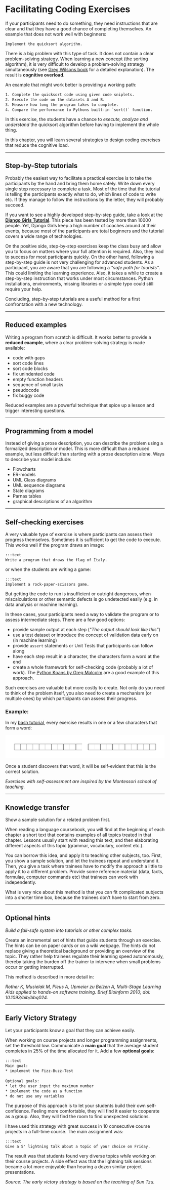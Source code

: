 
# Facilitating Coding Exercises

If your participants need to do something, they need instructions that are clear and that they have a good chance of completing themselves.
An example that does not work well with beginners:

    Implement the quicksort algorithm.

There is a big problem with this type of task.
It does not contain a clear problem-solving strategy.
When learning a new concept (the sorting algorithm), it is very difficult to develop a problem-solving strategy simultaneously (see [Greg Wilsons book](http://teachtogether.tech/en/index.html#s:architecture-load) for a detailed explanation).
The result is **cognitive overload**.

An example that might work better is providing a working path:

    1. Complete the quicksort code using given code sniplets.
    2. Execute the code on the datasets A and B.
    3. Measure how long the program takes to complete.
    4. Compare the performance to Pythons built-in `sort()` function.

In this exercise, the students have a chance to *execute, analyze and understand* the quicksort algorithm before having to implement the whole thing.

In this chapter, you will learn several strategies to design coding exercises that reduce the cognitive load.

----

## Step-by-Step tutorials

Probably the easiest way to facilitate a practical exercise is to take the participants by the hand and bring them home safely. Write down every single step necessary to complete a task. Most of the time that the tutorial is telling the participants exactly what to do, which lines of code to write etc. If they manage to follow the instructions by the letter, they will probably succeed.

If you want to see a highly developed step-by-step guide, take a look at the **[Django Girls Tutorial](https://tutorial.djangogirls.org/en/)**. This piece has been tested by more than 10000 people. Yet, Django Girls keep a high number of coaches around at their events, because most of the participants are total beginners and the tutorial covers a wide range of technologies.

On the positive side, step-by-step exercises keep the class busy and allow you to focus on matters where your full attention is required. Also, they lead to success for most participants quickly.
On the other hand, following a step-by-step guide is not very challenging for advanced students.
As a participant, you are aware that you are following a *"safe path for tourists"*. This could limiting the learning experience. Also, it takes a while to create a step-by-step instruction that works under most circumstances. Python installations, environments, missing libraries or a simple typo could still require your help.

Concluding, step-by-step tutorials are a useful method for a first confrontation with a new technology.

----

## Reduced examples

Writing a program from scratch is difficult. It works better to provide a **reduced example**, where a clear problem-solving strategy is made available:

* code with gaps		
* sort code lines		
* sort code blocks
* fix unindented code
* empty function headers
* sequence of small tasks
* pseudocode
* fix buggy code

Reduced examples are a powerful technique that spice up a lesson and trigger interesting questions.

----

## Programming from a model

Instead of giving a prose description, you can describe the problem using a formalized description or model. This is more difficult than a reduced example, but less difficult than starting with a prose description alone. Ways to describe your model include:

* Flowcharts
* ER-models
* UML Class diagrams
* UML sequence diagrams
* State diagrams
* Parnas tables
* graphical descriptions of an algorithm

----

## Self-checking exercises

A very valuable type of exercise is where participants can assess their progress themselves.
Sometimes it is sufficient to get the code to execute.
This works well if the program draws an image:

    :::text
    Write a program that draws the flag of Italy.

or when the students are writing a game:

    :::text
    Implement a rock-paper-scissors game.

But getting the code to run is insufficient or outright dangerous, when miscalculations or other semantic defects is go undetected easily (e.g. in data analysis or machine learning).

In these cases, your participants need a way to validate the program or to assess intermediate steps.
There are a few good options:

* provide sample output at each step (*"The output should look like this"*)
* use a test dataset or introduce the concept of validation data early on (in machine learning)
* provide `assert` statements or Unit Tests that participants can follow along
* have each step result in a character, the characters form a word at the end
* create a whole framework for self-checking code (probably a lot of work). The [Python Koans by Greg Malcolm](https://github.com/gregmalcolm/python_koans) are a good example of this approach.

Such exercises are valuable but more costly to create. Not only do you need to think of the problem itself, you also need to create a mechanism (or multiple ones) by which participants can assess their progress.

### Example:

In my [bash tutorial](https://github.com/krother/bash_tutorial), every exercise results in one or a few characters that form a word:

![](../images/bash_solution.png)

Once a student discovers that word, it will be self-evident that this is the correct solution.

*Exercises with self-assessment are inspired by the Montessori school of teaching.*

----

## Knowledge transfer

Show a sample solution for a related problem first.

When reading a language coursebook, you will find at the beginning of
each chapter a short text that contains examples of all topics treated
in that chapter. Lessons usually start with reading this text, and then
elaborating different aspects of this topic (grammar, vocabulary,
content etc.).

You can borrow this idea, and apply it to teaching other subjects, too.
First, you show a sample solution, and let the trainees repeat and
understand it. Then, you give a task where trainees have to modify the
approach a little to apply it to a different problem. Provide some
reference material (data, facts, formulae, computer commands etc) that
trainees can work with independently.

What is very nice about this method is that you can fit complicated
subjects into a shorter time box, because the trainees don't have to
start from zero.

----

## Optional hints

*Build a fail-safe system into tutorials or other complex tasks.*

Create an incremental set of hints that guide students through an
exercise. The hints can be on paper cards or on a wiki webpage. The
hints do not replace giving a theoretical background or providing an
overview of the topic. They rather help trainees regulate their learning
speed autonomously, thereby taking the burden off the trainer to
intervene when small problems occur or getting interrupted.

This method is described in more detail in:

*Rother K, Musielak M, Pleus A, Upmeier zu Belzen A, Multi-Stage Learning
Aids applied to hands-on software training. Brief Bioinform 2010; doi:
10.1093/bib/bbq024.*

----

## Early Victory Strategy

Let your participants know a goal that they can achieve easily.

When working on course projects and longer programming assignments, set the threshold low.
Communicate a **main goal** that the average student completes in 25% of the time allocated for it.
Add a few **optional goals**:

    :::text
    Main goal:
    * implement the Fizz-Buzz-Test

    Optional goals:
    * let the user input the maximum number
    * implement the code as a function
    * do not use any variables

The purpose of this approach is to let your students build their own self-confidence.
Feeling more comfortable, they will find it easier to cooperate as a group.
Also, they will find the room to find unexpected solutions.

I have used this strategy with great success in 10 consecutive course projects in a full-time course.
The main assignment was:

    :::text
    Give a 5' lightning talk about a topic of your choice on Friday.

The result was that students found very diverse topics *while* working on their course projects.
A side effect was that the lightning talk sessions became a lot more enjoyable than hearing a dozen similar project presentations.


*Source: The early victory strategy is based on the teaching of Sun Tzu.*
